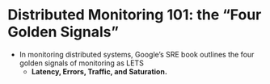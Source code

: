# Distributed Monitoring 101: the “Four Golden Signals”

* In monitoring distributed systems, Google’s SRE book outlines the four golden signals of monitoring as LETS 
  * **Latency, Errors, Traffic, and Saturation.**
